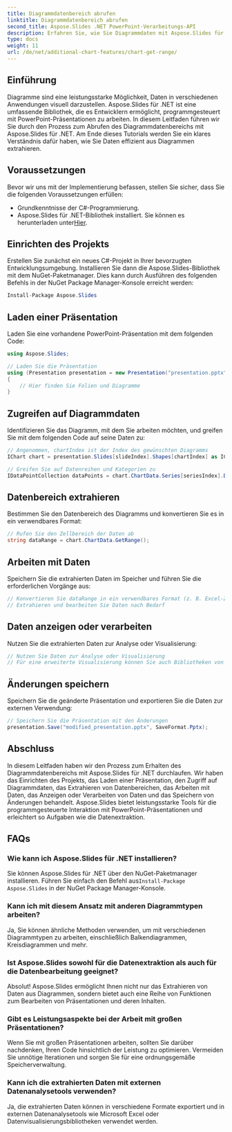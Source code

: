 ```yaml
---
title: Diagrammdatenbereich abrufen
linktitle: Diagrammdatenbereich abrufen
second_title: Aspose.Slides .NET PowerPoint-Verarbeitungs-API
description: Erfahren Sie, wie Sie Diagrammdaten mit Aspose.Slides für .NET effizient extrahieren. Schritt-für-Schritt-Anleitung mit Codebeispielen und FAQs.
type: docs
weight: 11
url: /de/net/additional-chart-features/chart-get-range/
---
```


## Einführung
Diagramme sind eine leistungsstarke Möglichkeit, Daten in verschiedenen Anwendungen visuell darzustellen. Aspose.Slides für .NET ist eine umfassende Bibliothek, die es Entwicklern ermöglicht, programmgesteuert mit PowerPoint-Präsentationen zu arbeiten. In diesem Leitfaden führen wir Sie durch den Prozess zum Abrufen des Diagrammdatenbereichs mit Aspose.Slides für .NET. Am Ende dieses Tutorials werden Sie ein klares Verständnis dafür haben, wie Sie Daten effizient aus Diagrammen extrahieren.

## Voraussetzungen
Bevor wir uns mit der Implementierung befassen, stellen Sie sicher, dass Sie die folgenden Voraussetzungen erfüllen:

- Grundkenntnisse der C#-Programmierung.
-  Aspose.Slides für .NET-Bibliothek installiert. Sie können es herunterladen unter[Hier](https://releases.aspose.com/slides/net).

## Einrichten des Projekts
Erstellen Sie zunächst ein neues C#-Projekt in Ihrer bevorzugten Entwicklungsumgebung. Installieren Sie dann die Aspose.Slides-Bibliothek mit dem NuGet-Paketmanager. Dies kann durch Ausführen des folgenden Befehls in der NuGet Package Manager-Konsole erreicht werden:

```csharp
Install-Package Aspose.Slides
```

## Laden einer Präsentation
Laden Sie eine vorhandene PowerPoint-Präsentation mit dem folgenden Code:

```csharp
using Aspose.Slides;

// Laden Sie die Präsentation
using (Presentation presentation = new Presentation("presentation.pptx"))
{
    // Hier finden Sie Folien und Diagramme
}
```

## Zugreifen auf Diagrammdaten
Identifizieren Sie das Diagramm, mit dem Sie arbeiten möchten, und greifen Sie mit dem folgenden Code auf seine Daten zu:

```csharp
// Angenommen, chartIndex ist der Index des gewünschten Diagramms
IChart chart = presentation.Slides[slideIndex].Shapes[chartIndex] as IChart;

// Greifen Sie auf Datenreihen und Kategorien zu
IDataPointCollection dataPoints = chart.ChartData.Series[seriesIndex].DataPoints;
```

## Datenbereich extrahieren
Bestimmen Sie den Datenbereich des Diagramms und konvertieren Sie es in ein verwendbares Format:

```csharp
// Rufen Sie den Zellbereich der Daten ab
string dataRange = chart.ChartData.GetRange();
```

## Arbeiten mit Daten
Speichern Sie die extrahierten Daten im Speicher und führen Sie die erforderlichen Vorgänge aus:

```csharp
// Konvertieren Sie dataRange in ein verwendbares Format (z. B. Excel-Zellenbereich).
// Extrahieren und bearbeiten Sie Daten nach Bedarf
```

## Daten anzeigen oder verarbeiten
Nutzen Sie die extrahierten Daten zur Analyse oder Visualisierung:

```csharp
// Nutzen Sie Daten zur Analyse oder Visualisierung
// Für eine erweiterte Visualisierung können Sie auch Bibliotheken von Drittanbietern verwenden
```

## Änderungen speichern
Speichern Sie die geänderte Präsentation und exportieren Sie die Daten zur externen Verwendung:

```csharp
// Speichern Sie die Präsentation mit den Änderungen
presentation.Save("modified_presentation.pptx", SaveFormat.Pptx);
```

## Abschluss
In diesem Leitfaden haben wir den Prozess zum Erhalten des Diagrammdatenbereichs mit Aspose.Slides für .NET durchlaufen. Wir haben das Einrichten des Projekts, das Laden einer Präsentation, den Zugriff auf Diagrammdaten, das Extrahieren von Datenbereichen, das Arbeiten mit Daten, das Anzeigen oder Verarbeiten von Daten und das Speichern von Änderungen behandelt. Aspose.Slides bietet leistungsstarke Tools für die programmgesteuerte Interaktion mit PowerPoint-Präsentationen und erleichtert so Aufgaben wie die Datenextraktion.

## FAQs

### Wie kann ich Aspose.Slides für .NET installieren?

 Sie können Aspose.Slides für .NET über den NuGet-Paketmanager installieren. Führen Sie einfach den Befehl aus`Install-Package Aspose.Slides` in der NuGet Package Manager-Konsole.

### Kann ich mit diesem Ansatz mit anderen Diagrammtypen arbeiten?

Ja, Sie können ähnliche Methoden verwenden, um mit verschiedenen Diagrammtypen zu arbeiten, einschließlich Balkendiagrammen, Kreisdiagrammen und mehr.

### Ist Aspose.Slides sowohl für die Datenextraktion als auch für die Datenbearbeitung geeignet?

Absolut! Aspose.Slides ermöglicht Ihnen nicht nur das Extrahieren von Daten aus Diagrammen, sondern bietet auch eine Reihe von Funktionen zum Bearbeiten von Präsentationen und deren Inhalten.

### Gibt es Leistungsaspekte bei der Arbeit mit großen Präsentationen?

Wenn Sie mit großen Präsentationen arbeiten, sollten Sie darüber nachdenken, Ihren Code hinsichtlich der Leistung zu optimieren. Vermeiden Sie unnötige Iterationen und sorgen Sie für eine ordnungsgemäße Speicherverwaltung.

### Kann ich die extrahierten Daten mit externen Datenanalysetools verwenden?

Ja, die extrahierten Daten können in verschiedene Formate exportiert und in externen Datenanalysetools wie Microsoft Excel oder Datenvisualisierungsbibliotheken verwendet werden.